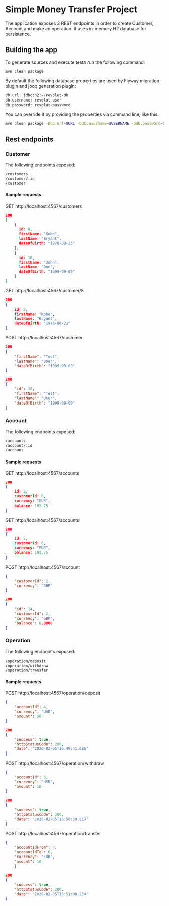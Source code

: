 # Simple Money Transfer Project

The application exposes 3 REST endpoints in order to create Customer, Account and make an operation. It uses in-memory H2 database for persistence.

## Building the app

To generate sources and execute tests run the following command:
```$java
mvn clean package
```

By default the following database properties are used by Flyway migration plugin and jooq generation plugin:
```bash
db.url: jdbc:h2:~/revolut-db
db.username: revolut-user
db.password: revolut-password
```

You can override it by providing the properties via command line, like this:

```bash
mvn clean package -Ddb.url=$URL -Ddb.username=$USERNAME -Ddb.password=$PASSWORD
```

## Rest endpoints

### Customer

The following endpoints exposed:
```bash
/customers
/customer/:id
/customer
```

#### Sample requests
GET http://localhost:4567/customers
```json
200
[
    {
      id: 8,
      firstName: "Kobe",
      lastName: "Bryant",
      dateOfBirth: "1978-08-23"
    },
    {
      id: 10,
      firstName: "John",
      lastName: "Doe",
      dateOfBirth: "1999-09-09"
    }
]
```

GET http://localhost:4567/customer/8
```json
200
{
    id: 8,
    firstName: "Kobe",
    lastName: "Bryant",
    dateOfBirth: "1978-08-23"
}
```

POST http://localhost:4567/customer
```json
200
{
    "firstName": "Test",
    "lastName": "User",
    "dateOfBirth": "1999-09-09"
}
```
```json
200
{
    "id": 18,
    "firstName": "Test",
    "lastName": "User",
    "dateOfBirth": "1999-09-09"
}
```

### Account 

The following endpoints exposed:
```bash
/accounts
/account/:id
/account
```
#### Sample requests
GET http://localhost:4567/accounts
```json
200
{
    id: 2,
    customerId: 6,
    currency: "EUR",
    balance: 102.75
}
```

GET http://localhost:4567/accounts
```json
200
{
    id: 2,
    customerId: 6,
    currency: "EUR",
    balance: 102.75
}
```

POST http://localhost:4567/account
```json
{
    "customerId": 2,
    "currency": "GBP"
}
```
```json
200
{
    "id": 14,
    "customerId": 2,
    "currency": "GBP",
    "balance": 0.0000
}
```

### Operation

The following endpoints exposed:
```bash
/operation/deposit
/operation/withdraw
/operation/transfer
```
#### Sample requests
POST http://localhost:4567/operation/deposit
```json
{
    "accountId": 4,
    "currency": "USD",
    "amount": 50
}
```
```json
200
{
    "success": true,
    "httpStatusCode": 200,
    "date": "2020-02-05T16:49:41.689"
}
```

POST http://localhost:4567/operation/withdraw
```json
{
    "accountId": 3,
    "currency": "USD",
    "amount": 10
}
```
```json
200
{
    "success": true,
    "httpStatusCode": 200,
    "date": "2020-02-05T16:50:39.817"
}
```
POST http://localhost:4567/operation/transfer
```json
{
    "accountIdFrom": 4,
    "accountIdTo": 6,
    "currency": "EUR",
    "amount": 10
    }
```
```json
200
{
    "success": true,
    "httpStatusCode": 200,
    "date": "2020-02-05T16:51:08.254"
}
```